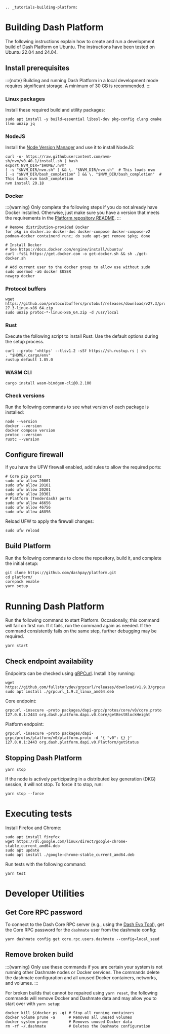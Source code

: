 ```{eval-rst}
.. _tutorials-building-platform:
```

# Building Dash Platform

The following instructions explain how to create and run a development build of Dash Platform on Ubuntu. The instructions have been tested on Ubuntu 22.04 and 24.04.

## Install prerequisites

:::{note}
Building and running Dash Platform in a local development mode requires significant storage. A minimum of 30 GB is recommended.
:::

### Linux packages

Install these required build and utility packages:

``` shell
sudo apt install -y build-essential libssl-dev pkg-config clang cmake llvm unzip jq
```

### NodeJS

Install the [Node Version Manager](https://github.com/nvm-sh/nvm) and use it to install NodeJS:

``` shell
curl -o- https://raw.githubusercontent.com/nvm-sh/nvm/v0.40.1/install.sh | bash
export NVM_DIR="$HOME/.nvm"
[ -s "$NVM_DIR/nvm.sh" ] && \. "$NVM_DIR/nvm.sh"  # This loads nvm
[ -s "$NVM_DIR/bash_completion" ] && \. "$NVM_DIR/bash_completion"  # This loads nvm bash_completion
nvm install 20.18
```

### Docker

:::{warning}
Only complete the following steps if you do not already have Docker installed. Otherwise, just make sure you have a version that meets the requirements in the [Platform repository README](https://github.com/dashpay/platform?tab=readme-ov-file#how-to-build-and-set-up-a-node-from-the-code-in-this-repo).
:::

``` shell
# Remove distribution-provided Docker
for pkg in docker.io docker-doc docker-compose docker-compose-v2 podman-docker containerd runc; do sudo apt-get remove $pkg; done

# Install Docker
# See https://docs.docker.com/engine/install/ubuntu/
curl -fsSL https://get.docker.com -o get-docker.sh && sh ./get-docker.sh

# Add current user to the docker group to allow use without sudo
sudo usermod -aG docker $USER
newgrp docker
```

### Protocol buffers

``` shell
wget https://github.com/protocolbuffers/protobuf/releases/download/v27.3/protoc-27.3-linux-x86_64.zip
sudo unzip protoc-*-linux-x86_64.zip -d /usr/local
```

### Rust

Execute the following script to install Rust. Use the default options during the setup process.

``` shell
curl --proto '=https' --tlsv1.2 -sSf https://sh.rustup.rs | sh
. "$HOME/.cargo/env"
rustup default 1.85.0
```

### WASM CLI

``` shell
cargo install wasm-bindgen-cli@0.2.100
```

### Check versions

Run the following commands to see what version of each package is installed:

``` shell
node --version
docker --version
docker compose version
protoc --version
rustc --version
```

## Configure firewall

If you have the UFW firewall enabled, add rules to allow the required ports:

``` shell
# Core p2p ports
sudo ufw allow 20001
sudo ufw allow 20101
sudo ufw allow 20201
sudo ufw allow 20301
# Platform (Tenderdash) ports
sudo ufw allow 46656
sudo ufw allow 46756
sudo ufw allow 46856
```

Reload UFW to apply the firewall changes:

``` shell
sudo ufw reload
```

## Build Platform

Run the following commands to clone the repository, build it, and complete the initial setup:

``` shell
git clone https://github.com/dashpay/platform.git
cd platform/
corepack enable
yarn setup
```

# Running Dash Platform

Run the following command to start Platform. Occasionally, this command will fail on first run. If it fails, run the command again as needed. If the command consistently fails on the same step, further debugging may be required.

``` shell
yarn start
```

## Check endpoint availability

Endpoints can be checked using [gRPCurl](https://github.com/fullstorydev/grpcurl). Install it by running:

``` shell
wget https://github.com/fullstorydev/grpcurl/releases/download/v1.9.3/grpcurl_1.9.3_linux_amd64.deb
sudo apt install ./grpcurl_1.9.3_linux_amd64.deb
```

Core endpoint:

``` shell
grpcurl -insecure -proto packages/dapi-grpc/protos/core/v0/core.proto 127.0.0.1:2443 org.dash.platform.dapi.v0.Core/getBestBlockHeight
```

Platform endpoint:

``` shell
grpcurl -insecure -proto packages/dapi-grpc/protos/platform/v0/platform.proto -d '{ "v0": {} }' 127.0.0.1:2443 org.dash.platform.dapi.v0.Platform/getStatus
```

## Stopping Dash Platform

``` shell
yarn stop
```

If the node is actively participating in a distributed key generation (DKG) session, it will not stop. To force it to stop, run:

``` shell
yarn stop --force
```

# Executing tests

Install Firefox and Chrome:

``` shell
sudo apt install firefox 
wget https://dl.google.com/linux/direct/google-chrome-stable_current_amd64.deb
sudo apt update
sudo apt install ./google-chrome-stable_current_amd64.deb
```

Run tests with the following command:

``` shell
yarn test
```

# Developer Utilities

## Get Core RPC password

To connect to the Dash Core RPC server (e.g., using the [Dash Evo Tool](inv:user:std#evo-tool)), get the Core RPC password for the `dashmate` user from the dashmate config:

``` shell
yarn dashmate config get core.rpc.users.dashmate --config=local_seed
```

## Remove broken build

:::{warning}
Only use these commands if you are certain your system is not running other Dashmate nodes or Docker services. The commands delete the dashmate configuration and all unused Docker containers, networks, and volumes.
:::

For broken builds that cannot be repaired using `yarn reset`, the following commands will remove Docker and Dashmate data and may allow you to start over with `yarn setup`:

``` shell
docker kill $(docker ps -q) # Stop all running containers
docker volume prune -a      # Removes all unused volumes
docker system prune         # Removes unused Docker data
rm -rf ~/.dashmate          # Deletes the Dashmate configuration
```
